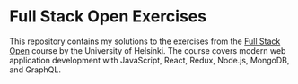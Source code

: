 # Full Stack Open Exercises

This repository contains my solutions to the exercises from the [Full Stack Open](https://fullstackopen.com/en/) course by the University of Helsinki. The course covers modern web application development with JavaScript, React, Redux, Node.js, MongoDB, and GraphQL.
